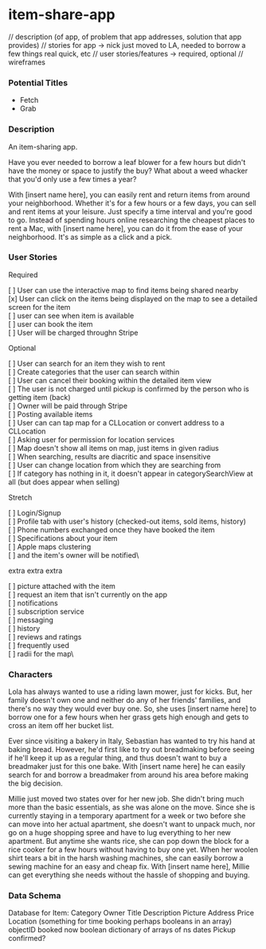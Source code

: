 # item-share-app

// description (of app, of problem that app addresses, solution that app provides)
// stories for app -> nick just moved to LA, needed to borrow a few things real quick, etc
// user stories/features -> required, optional
// wireframes

### Potential Titles
- Fetch
- Grab


### Description
An item-sharing app.  

Have you ever needed to borrow a leaf blower for a few hours but didn't have the money or space to justify the buy? What about a weed whacker that you'd only use a few times a year? 

With [insert name here], you can easily rent and return items from around your neighborhood. Whether it's for a few hours or a few days, you can sell and rent items at your leisure. Just specify a time interval and you're good to go. Instead of spending hours online researching the cheapest places to rent a Mac, with [insert name here], you can do it from the ease of your neighborhood. It's as simple as a click and a pick. 

### User Stories 

Required

[ ] User can use the interactive map to find items being shared nearby\
[x] User can click on the items being displayed on the map to see a detailed screen for the item\
[ ] user can see when item is available\
[ ] user can book the item\
[ ] User will be charged throughn Stripe

Optional

[ ] User can search for an item they wish to rent\
    [ ] Create categories that the user can search within\
[ ] User can cancel their booking within the detailed item view\
[ ] The user is not charged until pickup is confirmed by the person who is getting item (back)\
[ ] Owner will be paid through Stripe\
[ ] Posting available items\
[ ] User can can tap map for a CLLocation or convert address to a CLLocation\
[ ] Asking user for permission for location services\
[ ] Map doesn't show all items on map, just items in given radius\
[ ] When searching, results are diacritic and space insensitive\
[ ] User can change location from which they are searching from\
[ ] If category has nothing in it, it doesn't appear in categorySearchView at all (but does appear when selling)

Stretch

[ ] Login/Signup\
[ ] Profile tab with user's history (checked-out items, sold items, history)\
[ ] Phone numbers exchanged once they have booked the item\
[ ] Specifications about your item\
[ ] Apple maps clustering\
[ ] and the item's owner will be notified\


extra extra extra

[ ] picture attached with the item\
[ ] request an item that isn't currently on the app\
[ ] notifications\
[ ] subscription service\
[ ] messaging\
[ ] history\
[ ] reviews and ratings\
[ ] frequently used\
[ ] radii for the map\


### Characters
Lola has always wanted to use a riding lawn mower, just for kicks. But, her family doesn't own one and neither do any of her friends' families, and there's no way they would ever buy one. So, she uses [insert name here] to borrow one for a few hours when her grass gets high enough and gets to cross an item off her bucket list. 

Ever since visiting a bakery in Italy, Sebastian has wanted to try his hand at baking bread. However, he'd first like to try out breadmaking before seeing if he'll keep it up as a regular thing, and thus doesn't want to buy a breadmaker just for this one bake. With [insert name here] he can easily search for and borrow a breadmaker from around his area before making the big decision. 

Millie just moved two states over for her new job. She didn't bring much more than the basic essentials, as she was alone on the move. Since she is currently staying in a temporary apartment for a week or two before she can move into her actual apartment, she doesn't want to unpack much, nor go on a huge shopping spree and have to lug everything to her new apartment. But anytime she wants rice, she can pop down the block for a rice cooker for a few hours without having to buy one yet. When her woolen shirt tears a bit in the harsh washing machines, she can easily borrow a sewing machine for an easy and cheap fix. With [insert name here], Millie can get everything she needs without the hassle of shopping and buying. 

### Data Schema
Database for Item:
Category
Owner
Title
Description
Picture
Address
Price
Location
(something for time booking perhaps booleans in an array)
objectID
booked now boolean
dictionary of arrays of ns dates
Pickup confirmed?



